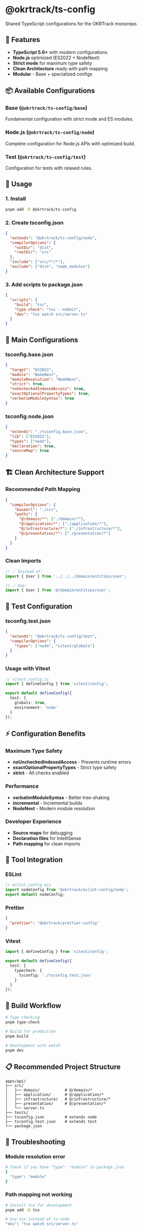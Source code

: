 # @okrtrack/ts-config

Shared TypeScript configurations for the OKRTrack monorepo.

## 🚀 Features

- **TypeScript 5.6+** with modern configurations
- **Node.js** optimized (ES2022 + NodeNext)
- **Strict mode** for maximum type safety
- **Clean Architecture** ready with path mapping
- **Modular** - Base + specialized configs

## 📦 Available Configurations

### Base (`@okrtrack/ts-config/base`)
Fundamental configuration with strict mode and ES modules.

### Node.js (`@okrtrack/ts-config/node`) 
Complete configuration for Node.js APIs with optimized build.

### Test (`@okrtrack/ts-config/test`)
Configuration for tests with relaxed rules.

## 🎯 Usage

### 1. Install
```bash 
pnpm add -D @okrtrack/ts-config
```

### 2. Create tsconfig.json
```json
{
  "extends": "@okrtrack/ts-config/node",
  "compilerOptions": {
    "outDir": "dist",
    "rootDir": "src"
  },
  "include": ["src/**/*"],
  "exclude": ["dist", "node_modules"]
}
```

### 3. Add scripts to package.json
```json
{
  "scripts": {
    "build": "tsc",
    "type-check": "tsc --noEmit",
    "dev": "tsx watch src/server.ts"
  }
}
```

## 🔧 Main Configurations

### tsconfig.base.json
```json
{
  "target": "ES2022",
  "module": "NodeNext",
  "moduleResolution": "NodeNext",
  "strict": true,
  "noUncheckedIndexedAccess": true,
  "exactOptionalPropertyTypes": true,
  "verbatimModuleSyntax": true
}
```

### tsconfig.node.json
```json
{
  "extends": "./tsconfig.base.json",
  "lib": ["ES2022"],
  "types": ["node"],
  "declaration": true,
  "sourceMap": true
}
```

## 🏗️ Clean Architecture Support

### Recommended Path Mapping
```json
{
  "compilerOptions": {
    "baseUrl": "./src",
    "paths": {
      "@/domain/*": ["./domain/*"],
      "@/application/*": ["./application/*"],
      "@/infrastructure/*": ["./infrastructure/*"],
      "@/presentation/*": ["./presentation/*"]
    }
  }
}
```

### Clean Imports
```typescript
// ✅ Instead of:
import { User } from '../../../domain/entities/user';

// ✅ Use:
import { User } from '@/domain/entities/user';
```

## 🧪 Test Configuration

### tsconfig.test.json
```json
{
  "extends": "@okrtrack/ts-config/test",
  "compilerOptions": {
    "types": ["node", "vitest/globals"]
  }
}
```

### Usage with Vitest
```typescript
// vitest.config.ts
import { defineConfig } from 'vitest/config';

export default defineConfig({
  test: {
    globals: true,
    environment: 'node'
  }
});
```

## ⚡ Configuration Benefits

### Maximum Type Safety
- **noUncheckedIndexedAccess** - Prevents runtime errors
- **exactOptionalPropertyTypes** - Strict type safety
- **strict** - All checks enabled

### Performance
- **verbatimModuleSyntax** - Better tree-shaking
- **incremental** - Incremental builds
- **NodeNext** - Modern module resolution

### Developer Experience
- **Source maps** for debugging
- **Declaration files** for IntelliSense
- **Path mapping** for clean imports

## 🎨 Tool Integration

### ESLint
```js
// eslint.config.mjs
import nodeConfig from '@okrtrack/eslint-config/node';
export default nodeConfig;
```

### Prettier
```json
{
  "prettier": "@okrtrack/prettier-config"
}
```

### Vitest
```typescript
import { defineConfig } from 'vitest/config';

export default defineConfig({
  test: {
    typecheck: {
      tsconfig: './tsconfig.test.json'
    }
  }
});
```

## 🔄 Build Workflow

```bash
# Type checking
pnpm type-check

# Build for production
pnpm build

# Development with watch
pnpm dev
```

## 📋 Recommended Project Structure

```
apps/api/
├── src/
│   ├── domain/           # @/domain/*
│   ├── application/      # @/application/*
│   ├── infrastructure/   # @/infrastructure/*
│   ├── presentation/     # @/presentation/*
│   └── server.ts
├── tests/
├── tsconfig.json         # extends node
├── tsconfig.test.json    # extends test  
└── package.json
```

## 🚨 Troubleshooting

### Module resolution error
```bash
# Check if you have "type": "module" in package.json
{
  "type": "module"
}
```

### Path mapping not working
```bash
# Install tsx for development
pnpm add -D tsx

# Use tsx instead of ts-node
"dev": "tsx watch src/server.ts"
```
